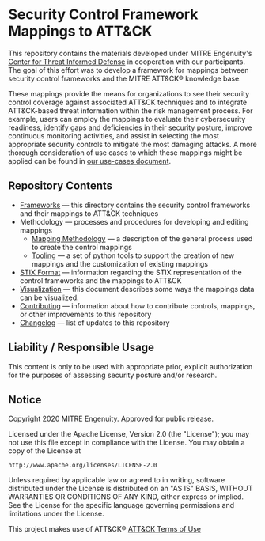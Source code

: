 # Security Control Framework Mappings to ATT&CK
This repository contains the materials developed under MITRE Engenuity's [Center for Threat Informed Defense](https://mitre-engenuity.org/center-for-threat-informed-defense/) in cooperation with our participants. The goal of this effort was to develop a framework for mappings between security control frameworks and the MITRE ATT&CK® knowledge base.

These mappings provide the means for organizations to see their security control coverage against associated ATT&CK techniques and to integrate ATT&CK-based threat information within the risk management process. For example, users can employ the mappings to evaluate their cybersecurity readiness, identify gaps and deficiencies in their security posture, improve continuous monitoring activities, and assist in selecting the most appropriate security controls to mitigate the most damaging attacks. A more thorough consideration of use cases to which these mappings might be applied can be found in [our use-cases document](docs/use-cases.md). 

## Repository Contents
- [Frameworks](frameworks) — this directory contains the security control frameworks and their mappings to ATT&CK techniques
- Methodology — processes and procedures for developing and editing mappings
    - [Mapping Methodology](docs/methodology.md) — a description of the general process used to create the control mappings
    - [Tooling](docs/tooling.md) — a set of python tools to support the creation of new mappings and the customization of existing mappings
- [STIX Format](docs/STIX_format.md) — information regarding the STIX representation of the control frameworks and the mappings to ATT&CK
- [Visualization](docs/visualization.md) — this document describes some ways the mappings data can be visualized. 
- [Contributing](CONTRIBUTING.md) — information about how to contribute controls, mappings, or other improvements to this repository
- [Changelog](CHANGELOG.md) — list of updates to this repository

## Liability / Responsible Usage 

This content is only to be used with appropriate prior, explicit authorization for the purposes of assessing security posture and/or research. 

## Notice 

Copyright 2020 MITRE Engenuity. Approved for public release. 

Licensed under the Apache License, Version 2.0 (the "License"); you may not use this file except in compliance with the License. You may obtain a copy of the License at 

    http://www.apache.org/licenses/LICENSE-2.0 

Unless required by applicable law or agreed to in writing, software distributed under the License is distributed on an "AS IS" BASIS, WITHOUT WARRANTIES OR CONDITIONS OF ANY KIND, either express or implied. See the License for the specific language governing permissions and limitations under the License. 

This project makes use of ATT&CK®
[ATT&CK Terms of Use](https://attack.mitre.org/resources/terms-of-use/)
